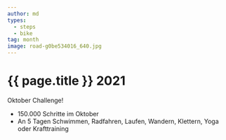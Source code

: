 ```yaml
---
author: md
types:
  - steps
  - bike
tag: month
image: road-g0be534016_640.jpg
---
```

# {{ page.title }} 2021

Oktober Challenge!

- 150.000 Schritte im Oktober
- An 5 Tagen Schwimmen, Radfahren, Laufen, Wandern, Klettern, Yoga oder Krafttraining